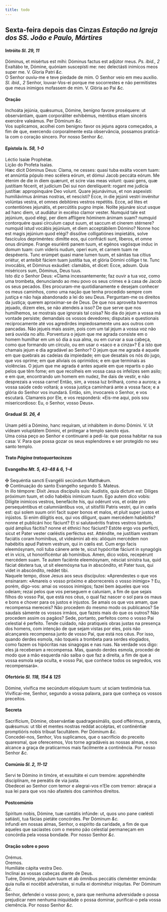 ```yaml
---
title: todo
---
```

<h2 class="text-center">Sexta-feira depois das Cinzas <em>Estação na Igreja dos SS. João e Paulo, Mártires</em></h2>

<h4 class="text-center">Intróito <em>Sl. 29, 11</em></h4>
<div class="container-fluid">
<div class="row">
<div class="dropcap text-justify">
Dóminus, et misértus est mihi: Dóminus factus est adjútor meus. <em>Ps. ibid., 2</em> Exaltábo te, Dómine, quóniam suscepísti me: nec delectásti inimícos meos super me.
V. Gloria Patri <em>&c.</em>
</div>
<div class="dropcap text-justify">
O Senhor ouviu-me e teve piedade de mim. O Senhor veio em meu auxílio. <em>Sl. ibid., 2</em> Senhor, louvar-Vos-ei porque me socorrestes e não permitistes que meus inimigos mofassem de mim.
V. Glória ao Pai <em>&c.</em>
</div>
</div>
</div>

<h4 class="text-center">Oração</h4>
<div class="container-fluid">
<div class="row">
<div class="dropcap text-justify">
Inchoáta jejúnia, quǽsumus, Dómine, benígno favore proséquere: ut observántiam, quam corporáliter exhibémus, méntibus etiam sincéris exercére valeámus. Per Dóminum <em>&c.</em>
</div>
<div class="dropcap text-justify">
Vos suplicamos, acolhei com benigno favor os jejuns agora começados, a fim de que, exercendo corporalmente esta observância, possamos praticá-la com o coração sincero. Por nosso Senhor <em>&c.</em>
</div>
</div>
</div>

<h4 class="text-center">Epístola <em>Is. 58, 1-0</em></h4>
<div class="container-fluid">
<div class="row">
<div class="text-justify">
Léctio Isaíæ Prophétæ.
</div>
<div class="text-justify">
Lição do Profeta Isaías.
</div>
<div class="dropcap text-justify">
Hæc dicit Dóminus Deus: Clama, ne cesses: quasi tuba exálta vocem tuam: et annúntia pópulo meo scélera eórum, et dómui Jacob peccáta eórum. Me étenim de die in diem quærunt, et scire vias meas volunt: quasi gens, quæ justítiam fécerit, et judícium Dei sui non derelíquerit: rogant me judícia justítiæ: appropinquáre Deo volunt. Quare jejunávimus, et non aspexísti: humiliávimus ánimas nostras, et nescísti? Ecce, in die jejúnii vestri invénitur volúntas vestra, et omnes debitóres vestros repétitis. Ecce, ad lites et contentiónes jejunátis, et percútitis pugno ímpie. Nolíte jejunáre sicut usque ad hanc diem, ut audiátur in excélso clamor vester. Numquid tale est jejúnium, quod elégi, per diem afflígere hóminem ánimam suam? numquid contorquére quasi círculum caput suum, et saccum et cínerem stérnere? numquid istud vocábis jejúnium, et diem acceptábilem Dómino? Nonne hoc est magis jejúnium quod elégi? dissólve colligatiónes impietátis, solve fascículos depriméntes: dimítte eos, qui confrácti sunt, líberos, et omne onus dirúmpe. Frange esuriénti panem tuum, et egénos vagósque induc in domum tuam: cum víderis nudum, operi eum, et carnem tuam ne despéxeris. Tunc erúmpet quasi mane lumen tuum, et sánitas tua cítius oriétur, et anteíbit fáciem tuam justítia tua, et glória Dómini cóllige t te. Tunc invocábis, et Dóminus exáudiet: clamábis, et dicet: Ecce, adsum. Quia miséricors sum, Dóminus, Deus tuus.
</div>
<div class="dropcap text-justify">
Isto diz o Senhor Deus: «Clama incessantemente; faz ouvir a tua voz, como uma trombeta, denunciando ao meu povo os seus crimes e à casa de Jacob os seus pecados. Eles procuram-me quotidianamente e desejam conhecer os meus caminhos, como uma nação que tenha procedido sempre com justiça e não haja abandonado a lei do seu Deus. Perguntam-me os direitos da justiça; querem aproximar-se de Deus. De que nos aproveita havermos jejuado, dizem eles, se não atendeis a isso? De que serve que nos humilhemos, se mostrais que ignorais tal coisa? No dia do jejum a vossa má vontade persiste; demandais os vossos devedores; disputais e questionais reciprocamente até vos agredirdes impiedosamente uns aos outros com pancadas. Não jejueis mais assim, pois com um tal jejum a vossa voz não será ouvida no alto. Porventura o jejum que me agrada consiste em o homem humilhar em um só dia a sua alma, ou em curvar a sua cabeça, como que formando um círculo, ou em usar o «saco e a cinza»? É a isto que chamais jejum e dia agradável ao Senhor? O jejum que me agrada é aquele em que quebrais as cadeias da impiedade; em que desatais os nós do jugo, que vos oprime; em que aliviais os oprimidos; e em que terminais as violências. O jejum que me agrada é antes aquele em que repartis o pão pelos que têm fome; em que recolheis em vossa casa os infelizes sem asilo; e em que, encontrando um homem em nudez, lhe dais de vestir, e não desprezais a vossa carne! Então, sim, a vossa luz brilhará, como a aurora; a vossa saúde cedo voltará; a vossa justiça caminhará ante a vossa face; e a glória do Senhor vos inundará. Então, sim, invocareis o Senhor, e vos escutará. Clamareis por Ele, e vos responderá: «Eis-me aqui, pois sou misericordioso: Eu, o Senhor, vosso Deus».
</div>
</div>
</div>

<h4 class="text-center">Gradual <em>Sl. 26, 4</em></h4>
<div class="container-fluid">
<div class="row">
<div class="dropcap text-justify">
Unam pétii a Dómino, hanc requíram, ut inhábitem in domo Dómini. V. Ut vídeam voluptátem Dómini, et prótegar a templo sancto ejus.
</div>
<div class="dropcap text-justify">
Uma coisa peço ao Senhor e continuarei a pedi-la: que possa habitar na sua casa: V. Para que possa gozar os seus esplendores e ser protegido no seu santo templo.
</div>
</div>
</div>

<h4 class="text-center">Trato <em>Página tratoquartacinzas</em></h4>

<h4 class="text-center">Evangelho <em>Mt. 5, 43-48 & 6, 1-4</em></h4>
<div class="container-fluid">
<div class="row">
<div class="text-justify">
<span class="text-danger">&#10016;</span> Sequéntia sancti Evangélii secúndum Matthǽum.
</div>
<div class="text-justify">
<span class="text-danger">&#10016;</span> Continuação do santo Evangelho segundo S. Mateus.
</div>
<div class="dropcap text-justify">
In illo témpore: Dixit Jesus discípulis suis: Audístis, quia dictum est: Diliges próximum tuum, et odio habébis inimícum tuum. Ego autem dico vobis: Dilígite inimícos vestros, benefácite his, qui odérunt vos, et oráte pro persequéntibus et calumniántibus vos, ut sitisfílii Patris vestri, qui in cœlis est: qui solem suum oriri facit super bonos et malos, et pluit super justos et injústos. Si enim dilígitis eos, qui vos díligunt, quam mercédem habébitis? nonne et publicáni hoc fáciunt? Et si salutavéritis fratres vestros tantum, quid ámplius fácitis? nonne et éthnici hoc fáciunt? Estóte ergo vos perfécti, sicut et Pater vester cœléstis perféctus est. Atténdite, ne justítiam vestram faciátis coram homínibus, ut videámini ab eis: alióquin mercédem non habébitis apud Patrem vestrum, qui in cœlis est. Cum ergo facis eleemósynam, noli tuba cánere ante te, sicut hypócritæ fáciunt in synagógis et in vicis, ut honorificéntur ab homínibus. Amen, dico vobis, recepérunt mercédem suam. Te autem faciénte eleemósynam, nésciat sinístra tua, quid fáciat déxtera tua, ut sit eleemósyna tua in abscóndito, et Pater tuus, qui videt in abscóndito, reddet tibi.
</div>
<div class="dropcap text-justify">
Naquele tempo, disse Jesus aos seus discípulos: «Aprendestes o que vos ensinaram: «Amareis o vosso próximo e aborrecereis o vosso inimigo» ? Eu, porém, digo-vos: amai os vossos inimigos; fazei bem àqueles que vos odeiam; rezai pelos que vos perseguem e caluniam, a fim de que sejais filhos do vosso Pai, que está nos céus, o qual faz nascer o sol para os maus e bons e chover para os justos e injustos. Se amais os que vos amam, que recompensa mereceis? Não procedem do mesmo modo os publicanos? Se saudais sàmente os vossos irmãos, que fazeis mais do que os outros? Não procedem assim os pagãos? Sede, portanto, perfeitos como o vosso Pai celestial é perfeito. Tende cuidado, não pratiqueis obras justas na presença dos homens, com intenção de que sejam vistas por eles, pois não alcançareis recompensa junto de vosso Pai, que está nos céus. Por isso, quando derdes esmola, não toqueis a trombeta para serdes elogiados, como fazem os hipócritas nas sinagogas e nas ruas. Na verdade vos digo: eles já receberam a recompensa. Mas, quando derdes esmola, procedei de modo que a mão esquerda não saiba o que faz a direita, a fim de que a vossa esmola seja oculta, e vosso Pai, que conhece todos os segredos, vos recompensará».
</div>
</div>
</div>

<h4 class="text-center">Ofertório <em>Sl. 118, 154 & 125</em></h4>
<div class="container-fluid">
<div class="row">
<div class="dropcap text-justify">
Dómine, vivífica me secúndum elóquium tuum: ut sciam testimónia tua.
</div>
<div class="dropcap text-justify">
Vivificai-me, Senhor, segundo a vossa palavra, para que conheça os vossos preceitos.
</div>
</div>
</div>

<h4 class="text-center">Secreta</h4>
<div class="container-fluid">
<div class="row">
<div class="dropcap text-justify">
Sacrifícium, Dómine, observántiæ quadragesimális, quod offérimus, præsta, quǽsumus: ut tibi et mentes nostras reddat accéptas, et continéntiæ promptióris nobis tríbuat facultátem. Per Dóminum <em>&c.</em>
</div>
<div class="dropcap text-justify">
Concedei-nos, Senhor, Vos suplicamos, que o sacrifício do preceito quaresmal, que oferecemos, Vos torne agradáveis as nossas almas, e nos alcance a graça de praticarmos mais facilmente a continência. Por nosso Senhor <em>&c.</em>
</div>
</div>
</div>

<h4 class="text-center">Comúnio <em>Sl. 2, 11-12</em></h4>
<div class="container-fluid">
<div class="row">
<div class="dropcap text-justify">
Servi te Dómino in timóre, et exsultáte ei cum tremóre: apprehéndite disciplínam, ne pereátis de via justa.
</div>
<div class="dropcap text-justify">
Obedecei ao Senhor com temor e alegrai-vos n’Ele com tremor: abraçai a sua lei para que vos não afasteis dos caminhos direitos.
</div>
</div>
</div>

<h4 class="text-center">Postcomúnio</h4>
<div class="container-fluid">
<div class="row">
<div class="dropcap text-justify">
Spíritum nobis, Dómine, tuæ cantátis infúnde: ut, quos uno pane cœlésti satiásti, tua fácias pietáte concórdes. Per Dóminum <em>&c.</em>
</div>
<div class="dropcap text-justify">
Infundi em nossas almas, Senhor, o espírito da caridade, a fim de que aqueles que saciastes com o mesmo pão celestial permaneçam em concórdia pela vossa bondade. Por nosso Senhor <em>&c.</em>
</div>
</div>
</div>

<h4 class="text-center">Oração sobre o povo</h4>
<div class="container-fluid">
<div class="row">
<div class="text-danger text-center"> Orémus.</div>
<div class="text-danger text-center"> Oremos.</div>
<div class="text-justify">
Humiliáte cápita vestra Deo.
</div>
<div class="text-justify">
Inclinai as vossas cabeças diante de Deus.
</div>
<div class="text-justify">
Tuére, Dómine, pópulum tuum et ab ómnibus peccátis cleménter emúnda: quia nulla ei nocébit advérsitas, si nulla ei dominétur iníquitas. Per Dóminum <em>&c.</em>
</div>
<div class="text-justify">
Senhor, defendei o vosso povo; e, para que nenhuma adversidade o possa prejudicar nem nenhuma iniquidade o possa dominar, purificai-o pela vossa clemência. Por nosso Senhor <em>&c.</em>
</div>
</div>
</div>
